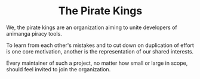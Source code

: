 <h1 align="center" style="font-weight: bold">The Pirate Kings</h1>

We, the pirate kings are an organization aiming to unite developers of animanga piracy tools.

To learn from each other's mistakes and to cut down on duplication of effort is one core motivation, another is the representation of our shared interests.

Every maintainer of such a project, no matter how small or large in scope, should feel invited to join the organization.